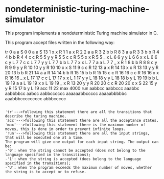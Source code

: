 # nondeterministic-turing-machine-simulator
This program implements a nondeterministic Turing machine simulator in C.

This program accept files written in the following way:

tr
0 a a S 0
0 a a S 13
1 x x R 1
1 a x R 2
2 a a R 3
2 b b R 8
3 a a R 3
3 b b R 4
4 b b R 4
4 c c R 5
5 y y R 5
5 c c R 5
5 x x R 5
5 _ x L 6
6 y y L 6
6 x x L 6
6 c y L 7
7 c c L 7
7 y y L 7
7 b b L 7
7 x x L 7
7 a a L 7
7 _ x R 1
8 b b R 8
8 c y R 9
9 y y R 10
10 y y R 10
10 x x S 11
9 c c R 12
13 a x R 14
13 x x R 13
13 y y R 20
13 b b R 21
14 a a R 14
14 b b R 15
15 b b R 15
15 c c R 16
16 c c R 16
16 x x R 16
16 _ x L 17
17 c c L 17
17 x x L 1
17 y y L 18
18 y y L 18
18 b y L 19
19 b b L 19
19 a a L 19
19 x x L 19
19 _ x R 13
20 y y R 20
20 c c R 20
20 x x S 22
15 y y R 15
17 b y L 19
acc
11
22
max
4000
run
aabbcc
aabbccc
aaabbc
aabbbbcc
aabcc
aabbcccccc
aaaaaabbccccc
aaaaabbbbbc
aaabbbccccccccc
abbbccccc

~~~~~~~~~~~~~~~~~~~~~~~~~~~~~~~~~~~~~~~~~~~~~~~~~~~

'tr'--->following this statement there are all the transitions that describe the turing machine.
'acc'--->following this statement there are all the acceptance states.
'max'--->following this statement there is the maximum number of moves, this is done in order to prevent infinite loops.
'run'--->following this statement there are all the input strings, that will be executed one at a time.
The program will give one output for each input string. The output can be:
-'0': when the string cannot be accepted (does not belong to the language specified in the transitions);
-'1': when the string is accepted (does belong to the language specified in the transitions);
-'U': when the program exceeds the maximun number of moves, whether the string is to accept or to refuse.
